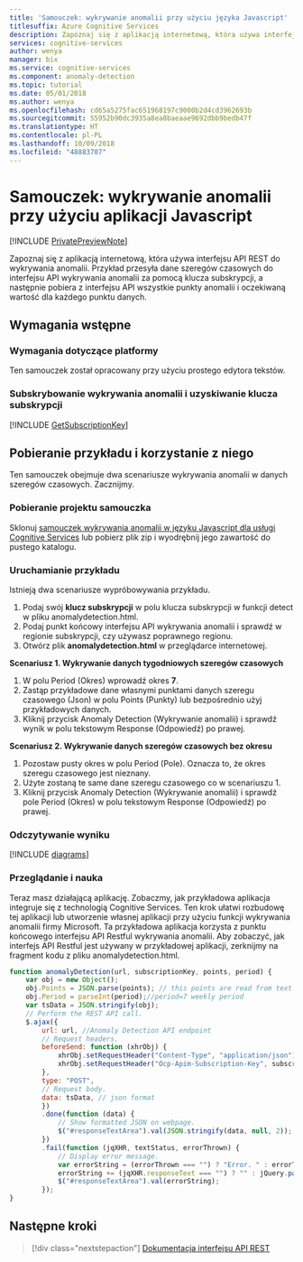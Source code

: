 ```yaml
---
title: 'Samouczek: wykrywanie anomalii przy użyciu języka Javascript'
titlesuffix: Azure Cognitive Services
description: Zapoznaj się z aplikacją internetową, która używa interfejsu API wykrywania anomalii. Wyślij oryginalne punkty danych do interfejsu API i uzyskaj oczekiwaną wartość oraz punkty anomalii.
services: cognitive-services
author: wenya
manager: bix
ms.service: cognitive-services
ms.component: anomaly-detection
ms.topic: tutorial
ms.date: 05/01/2018
ms.author: wenya
ms.openlocfilehash: cd65a5275fac651968197c9000b2d4cd3962693b
ms.sourcegitcommit: 55952b90dc3935a8ea8baeaae9692dbb9bedb47f
ms.translationtype: HT
ms.contentlocale: pl-PL
ms.lasthandoff: 10/09/2018
ms.locfileid: "48883707"
---
```

# <a name="tutorial-anomaly-detection-with-javascript-application"></a>Samouczek: wykrywanie anomalii przy użyciu aplikacji Javascript

[!INCLUDE [PrivatePreviewNote](../../../../../includes/cognitive-services-anomaly-finder-private-preview-note.md)]

Zapoznaj się z aplikacją internetową, która używa interfejsu API REST do wykrywania anomalii. Przykład przesyła dane szeregów czasowych do interfejsu API wykrywania anomalii za pomocą klucza subskrypcji, a następnie pobiera z interfejsu API wszystkie punkty anomalii i oczekiwaną wartość dla każdego punktu danych.

## <a name="prerequisites"></a>Wymagania wstępne

### <a name="platform-requirements"></a>Wymagania dotyczące platformy

Ten samouczek został opracowany przy użyciu prostego edytora tekstów.

### <a name="subscribe-to-anomaly-detection-and-get-a-subscription-key"></a>Subskrybowanie wykrywania anomalii i uzyskiwanie klucza subskrypcji 

[!INCLUDE [GetSubscriptionKey](../includes/get-subscription-key.md)]

## <a name="get-and-use-the-example"></a>Pobieranie przykładu i korzystanie z niego

Ten samouczek obejmuje dwa scenariusze wykrywania anomalii w danych szeregów czasowych. Zacznijmy.

<a name="Step1"></a> 
### <a name="download-the-tutorial-project"></a>Pobieranie projektu samouczka

Sklonuj [samouczek wykrywania anomalii w języku Javascript dla usługi Cognitive Services](https://github.com/MicrosoftAnomalyDetection/javascript-sample) lub pobierz plik zip i wyodrębnij jego zawartość do pustego katalogu.

<a name="Step2"></a>
### <a name="run-the-example"></a>Uruchamianie przykładu

Istnieją dwa scenariusze wypróbowywania przykładu.
1. Podaj swój **klucz subskrypcji** w polu klucza subskrypcji w funkcji detect w pliku anomalydetection.html.
2. Podaj punkt końcowy interfejsu API wykrywania anomalii i sprawdź w regionie subskrypcji, czy używasz poprawnego regionu.
3. Otwórz plik **anomalydetection.html** w przeglądarce internetowej.

**Scenariusz 1. Wykrywanie danych tygodniowych szeregów czasowych**
1. W polu Period (Okres) wprowadź okres **7**. 
2. Zastąp przykładowe dane własnymi punktami danych szeregu czasowego (Json) w polu Points (Punkty) lub bezpośrednio użyj przykładowych danych.
3. Kliknij przycisk Anomaly Detection (Wykrywanie anomalii) i sprawdź wynik w polu tekstowym Response (Odpowiedź) po prawej.

**Scenariusz 2. Wykrywanie danych szeregów czasowych bez okresu**
1. Pozostaw pusty okres w polu Period (Pole). Oznacza to, że okres szeregu czasowego jest nieznany.
2. Użyte zostaną te same dane szeregu czasowego co w scenariuszu 1.
3. Kliknij przycisk Anomaly Detection (Wykrywanie anomalii) i sprawdź pole Period (Okres) w polu tekstowym Response (Odpowiedź) po prawej.

<a name="Step3"></a>
### <a name="read-the-result"></a>Odczytywanie wyniku

[!INCLUDE [diagrams](../includes/diagrams.md)]

<a name="Review"></a>
### <a name="review-and-learn"></a>Przeglądanie i nauka

Teraz masz działającą aplikację. Zobaczmy, jak przykładowa aplikacja integruje się z technologią Cognitive Services. Ten krok ułatwi rozbudowę tej aplikacji lub utworzenie własnej aplikacji przy użyciu funkcji wykrywania anomalii firmy Microsoft.
Ta przykładowa aplikacja korzysta z punktu końcowego interfejsu API Restful wykrywania anomalii.
Aby zobaczyć, jak interfejs API Restful jest używany w przykładowej aplikacji, zerknijmy na fragment kodu z pliku anomalydetection.html.
```JavaScript
function anomalyDetection(url, subscriptionKey, points, period) {
    var obj = new Object();
    obj.Points = JSON.parse(points); // this points are read from text box.
    obj.Period = parseInt(period);//period=7 weekly period
    var tsData = JSON.stringify(obj);
    // Perform the REST API call.
    $.ajax({
        url: url, //Anomaly Detection API endpoint
        // Request headers.
        beforeSend: function (xhrObj) {
            xhrObj.setRequestHeader("Content-Type", "application/json");
            xhrObj.setRequestHeader("Ocp-Apim-Subscription-Key", subscriptionKey); // Replace your subscription key
        },
        type: "POST",
        // Request body.
        data: tsData, // json format
        })
        .done(function (data) {
            // Show formatted JSON on webpage.
            $("#responseTextArea").val(JSON.stringify(data, null, 2));
        })
        .fail(function (jqXHR, textStatus, errorThrown) {
            // Display error message.
            var errorString = (errorThrown === "") ? "Error. " : errorThrown + " (" + jqXHR.status + "): ";
            errorString += (jqXHR.responseText === "") ? "" : jQuery.parseJSON(jqXHR.responseText).message;
            $("#responseTextArea").val(errorString);           
        });
}

```

## <a name="next-steps"></a>Następne kroki

> [!div class="nextstepaction"]
> [Dokumentacja interfejsu API REST](https://dev.labs.cognitive.microsoft.com/docs/services/anomaly-detection/operations/post-anomalydetection)
